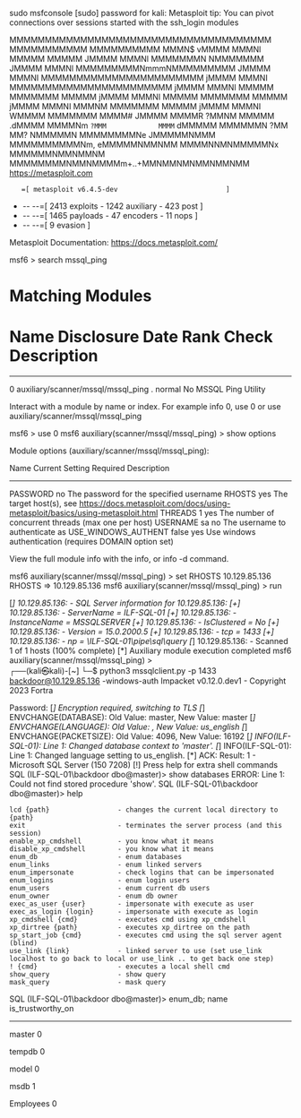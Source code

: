 sudo msfconsole
[sudo] password for kali: 
Metasploit tip: You can pivot connections over sessions started with the 
ssh_login modules
                                                  

MMMMMMMMMMMMMMMMMMMMMMMMMMMMMMMMMMMMM
MMMMMMMMMMM                MMMMMMMMMM
MMMN$                           vMMMM
MMMNl  MMMMM             MMMMM  JMMMM
MMMNl  MMMMMMMN       NMMMMMMM  JMMMM
MMMNl  MMMMMMMMMNmmmNMMMMMMMMM  JMMMM
MMMNI  MMMMMMMMMMMMMMMMMMMMMMM  jMMMM
MMMNI  MMMMMMMMMMMMMMMMMMMMMMM  jMMMM
MMMNI  MMMMM   MMMMMMM   MMMMM  jMMMM
MMMNI  MMMMM   MMMMMMM   MMMMM  jMMMM
MMMNI  MMMNM   MMMMMMM   MMMMM  jMMMM
MMMNI  WMMMM   MMMMMMM   MMMM#  JMMMM
MMMMR  ?MMNM             MMMMM .dMMMM
MMMMNm `?MMM             MMMM` dMMMMM
MMMMMMN  ?MM             MM?  NMMMMMN
MMMMMMMMNe                 JMMMMMNMMM
MMMMMMMMMMNm,            eMMMMMNMMNMM
MMMMNNMNMMMMMNx        MMMMMMNMMNMMNM
MMMMMMMMNMMNMMMMm+..+MMNMMNMNMMNMMNMM
        https://metasploit.com


       =[ metasploit v6.4.5-dev                           ]
+ -- --=[ 2413 exploits - 1242 auxiliary - 423 post       ]
+ -- --=[ 1465 payloads - 47 encoders - 11 nops           ]
+ -- --=[ 9 evasion                                       ]

Metasploit Documentation: https://docs.metasploit.com/

msf6 > search mssql_ping

Matching Modules
================

   #  Name                                Disclosure Date  Rank    Check  Description
   -  ----                                ---------------  ----    -----  -----------
   0  auxiliary/scanner/mssql/mssql_ping  .                normal  No     MSSQL Ping Utility


Interact with a module by name or index. For example info 0, use 0 or use auxiliary/scanner/mssql/mssql_ping

msf6 > use 0
msf6 auxiliary(scanner/mssql/mssql_ping) > show options

Module options (auxiliary/scanner/mssql/mssql_ping):

   Name                 Current Setting  Required  Description
   ----                 ---------------  --------  -----------
   PASSWORD                              no        The password for the specified username
   RHOSTS                                yes       The target host(s), see https://docs.metasploit.com/docs/using-metasploit/basics/using-metasploit.html
   THREADS              1                yes       The number of concurrent threads (max one per host)
   USERNAME             sa               no        The username to authenticate as
   USE_WINDOWS_AUTHENT  false            yes       Use windows authentication (requires DOMAIN option set)


View the full module info with the info, or info -d command.

msf6 auxiliary(scanner/mssql/mssql_ping) > set RHOSTS 10.129.85.136
RHOSTS => 10.129.85.136
msf6 auxiliary(scanner/mssql/mssql_ping) > run

[*] 10.129.85.136:        - SQL Server information for 10.129.85.136:
[+] 10.129.85.136:        -    ServerName      = ILF-SQL-01
[+] 10.129.85.136:        -    InstanceName    = MSSQLSERVER
[+] 10.129.85.136:        -    IsClustered     = No
[+] 10.129.85.136:        -    Version         = 15.0.2000.5
[+] 10.129.85.136:        -    tcp             = 1433
[+] 10.129.85.136:        -    np              = \\ILF-SQL-01\pipe\sql\query
[*] 10.129.85.136:        - Scanned 1 of 1 hosts (100% complete)
[*] Auxiliary module execution completed
msf6 auxiliary(scanner/mssql/mssql_ping) >                                                                                                                                                                                                                                             
┌──(kali㉿kali)-[~]
└─$ python3 mssqlclient.py -p 1433 backdoor@10.129.85.136 -windows-auth
Impacket v0.12.0.dev1 - Copyright 2023 Fortra

Password:
[*] Encryption required, switching to TLS
[*] ENVCHANGE(DATABASE): Old Value: master, New Value: master
[*] ENVCHANGE(LANGUAGE): Old Value: , New Value: us_english
[*] ENVCHANGE(PACKETSIZE): Old Value: 4096, New Value: 16192
[*] INFO(ILF-SQL-01): Line 1: Changed database context to 'master'.
[*] INFO(ILF-SQL-01): Line 1: Changed language setting to us_english.
[*] ACK: Result: 1 - Microsoft SQL Server (150 7208) 
[!] Press help for extra shell commands
SQL (ILF-SQL-01\backdoor  dbo@master)> show databases
ERROR: Line 1: Could not find stored procedure 'show'.
SQL (ILF-SQL-01\backdoor  dbo@master)> help

    lcd {path}                 - changes the current local directory to {path}
    exit                       - terminates the server process (and this session)
    enable_xp_cmdshell         - you know what it means
    disable_xp_cmdshell        - you know what it means
    enum_db                    - enum databases
    enum_links                 - enum linked servers
    enum_impersonate           - check logins that can be impersonated
    enum_logins                - enum login users
    enum_users                 - enum current db users
    enum_owner                 - enum db owner
    exec_as_user {user}        - impersonate with execute as user
    exec_as_login {login}      - impersonate with execute as login
    xp_cmdshell {cmd}          - executes cmd using xp_cmdshell
    xp_dirtree {path}          - executes xp_dirtree on the path
    sp_start_job {cmd}         - executes cmd using the sql server agent (blind)
    use_link {link}            - linked server to use (set use_link localhost to go back to local or use_link .. to get back one step)
    ! {cmd}                    - executes a local shell cmd
    show_query                 - show query
    mask_query                 - mask query
    
SQL (ILF-SQL-01\backdoor  dbo@master)> enum_db;
name        is_trustworthy_on   
---------   -----------------   
master                      0   

tempdb                      0   

model                       0   

msdb                        1   

Employees                   0   

